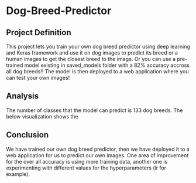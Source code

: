 # Dog-Breed-Predictor

## Project Definition
This project lets you train your own dog breed predictor using deep learning and Keras framework and use it on dog images to predict its breed or a human images to get the closest breed to the image.
Or you can use a pre-trained model existing in saved_models folder with a 82% accuracy accross all dog breeds!!
The model is then deployed to a web application where you can test your own images!


## Analysis
The number of classes that the model can predict is 133 dog breeds. The below visualization shows the 


## Conclusion
We have trained our own dog breed predictor, then we have deployed it to a web application for us to predict our own images. One area of improvement for the over all accuracy is using more training data, another one is experimenting with different values for the hyperparameters (lr for example).
